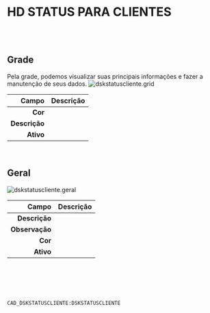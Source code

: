 # HD STATUS PARA CLIENTES
<br>
<br>

## Grade
Pela grade, podemos visualizar suas principais informações e fazer a manutenção de seus dados.
![dskstatuscliente.grid](https://raw.githubusercontent.com/netforcews/docs-erp/master/geral/imagens/dskstatuscliente.grid.png)

Campo | Descrição
--:|---
**Cor** | 
**Descrição** | 
**Ativo** | 
<br>

## Geral
![dskstatuscliente.geral](https://raw.githubusercontent.com/netforcews/docs-erp/master/geral/imagens/dskstatuscliente.geral.png)

Campo | Descrição
--:|---
**Descrição** | 
**Observação** | 
**Cor** | 
**Ativo** | 
<br>
<br>
<br>
<br>

```CAD_DSKSTATUSCLIENTE:DSKSTATUSCLIENTE```
